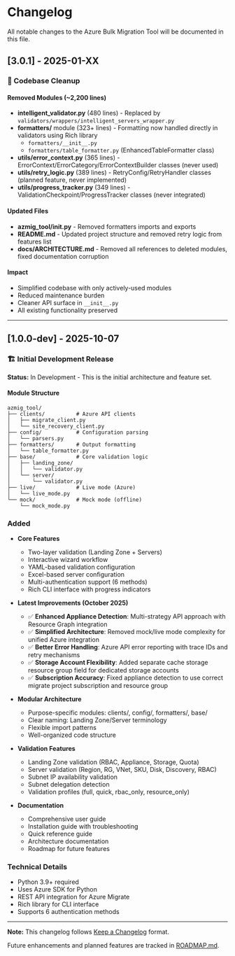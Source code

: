 # Changelog

All notable changes to the Azure Bulk Migration Tool will be documented in this file.

## [3.0.1] - 2025-01-XX

### 🧹 Codebase Cleanup

#### Removed Modules (~2,200 lines)
- **intelligent_validator.py** (480 lines) - Replaced by `validators/wrappers/intelligent_servers_wrapper.py`
- **formatters/** module (323+ lines) - Formatting now handled directly in validators using Rich library
  - `formatters/__init__.py`
  - `formatters/table_formatter.py` (EnhancedTableFormatter class)
- **utils/error_context.py** (365 lines) - ErrorContext/ErrorCategory/ErrorContextBuilder classes (never used)
- **utils/retry_logic.py** (389 lines) - RetryConfig/RetryHandler classes (planned feature, never implemented)
- **utils/progress_tracker.py** (349 lines) - ValidationCheckpoint/ProgressTracker classes (never integrated)

#### Updated Files
- **azmig_tool/__init__.py** - Removed formatters imports and exports
- **README.md** - Updated project structure and removed retry logic from features list
- **docs/ARCHITECTURE.md** - Removed all references to deleted modules, fixed documentation corruption

#### Impact
- Simplified codebase with only actively-used modules
- Reduced maintenance burden
- Cleaner API surface in `__init__.py`
- All existing functionality preserved

---

## [1.0.0-dev] - 2025-10-07

### 🏗️ Initial Development Release

**Status:** In Development - This is the initial architecture and feature set.

#### Module Structure

```
azmig_tool/
├── clients/          # Azure API clients
│   ├── migrate_client.py
│   └── site_recovery_client.py
├── config/           # Configuration parsing
│   └── parsers.py
├── formatters/       # Output formatting
│   └── table_formatter.py
├── base/             # Core validation logic
│   ├── landing_zone/
│   │   └── validator.py
│   └── server/
│       └── validator.py
├── live/             # Live mode (Azure)
│   └── live_mode.py
└── mock/             # Mock mode (offline)
    └── mock_mode.py
```

### Added

- **Core Features**
  - Two-layer validation (Landing Zone + Servers)
  - Interactive wizard workflow
  - YAML-based validation configuration
  - Excel-based server configuration
  - Multi-authentication support (6 methods)
  - Rich CLI interface with progress indicators
  
- **Latest Improvements (October 2025)**
  - ✅ **Enhanced Appliance Detection**: Multi-strategy API approach with Resource Graph integration
  - ✅ **Simplified Architecture**: Removed mock/live mode complexity for unified Azure integration
  - ✅ **Better Error Handling**: Azure API error reporting with trace IDs and retry mechanisms
  - ✅ **Storage Account Flexibility**: Added separate cache storage resource group field for dedicated storage accounts
  - ✅ **Subscription Accuracy**: Fixed appliance detection to use correct migrate project subscription and resource group
  
- **Modular Architecture**
  - Purpose-specific modules: clients/, config/, formatters/, base/
  - Clear naming: Landing Zone/Server terminology
  - Flexible import patterns
  - Well-organized code structure

- **Validation Features**
  - Landing Zone validation (RBAC, Appliance, Storage, Quota)
  - Server validation (Region, RG, VNet, SKU, Disk, Discovery, RBAC)
  - Subnet IP availability validation
  - Subnet delegation detection
  - Validation profiles (full, quick, rbac_only, resource_only)

- **Documentation**
  - Comprehensive user guide
  - Installation guide with troubleshooting
  - Quick reference guide
  - Architecture documentation
  - Roadmap for future features

### Technical Details

- Python 3.9+ required
- Uses Azure SDK for Python
- REST API integration for Azure Migrate
- Rich library for CLI interface
- Supports 6 authentication methods

---

**Note:** This changelog follows [Keep a Changelog](https://keepachangelog.com/) format.

Future enhancements and planned features are tracked in [ROADMAP.md](docs/ROADMAP.md).
